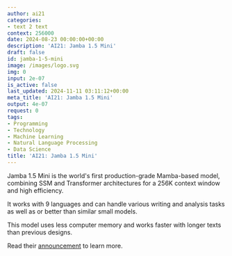 ```yaml
---
author: ai21
categories:
- text 2 text
context: 256000
date: 2024-08-23 00:00:00+00:00
description: 'AI21: Jamba 1.5 Mini'
draft: false
id: jamba-1-5-mini
image: /images/logo.svg
img: 0
input: 2e-07
is_active: false
last_updated: 2024-11-11 03:11:12+00:00
meta_title: 'AI21: Jamba 1.5 Mini'
output: 4e-07
request: 0
tags:
- Programming
- Technology
- Machine Learning
- Natural Language Processing
- Data Science
title: 'AI21: Jamba 1.5 Mini'
---
```







Jamba 1.5 Mini is the world's first production-grade Mamba-based model, combining SSM and Transformer architectures for a 256K context window and high efficiency.

It works with 9 languages and can handle various writing and analysis tasks as well as or better than similar small models.

This model uses less computer memory and works faster with longer texts than previous designs.

Read their [announcement](https://www.ai21.com/blog/announcing-jamba-model-family) to learn more.

